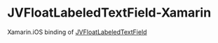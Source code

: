 # JVFloatLabeledTextField-Xamarin

Xamarin.iOS binding of [JVFloatLabeledTextField](https://github.com/jverdi/JVFloatLabeledTextField)
